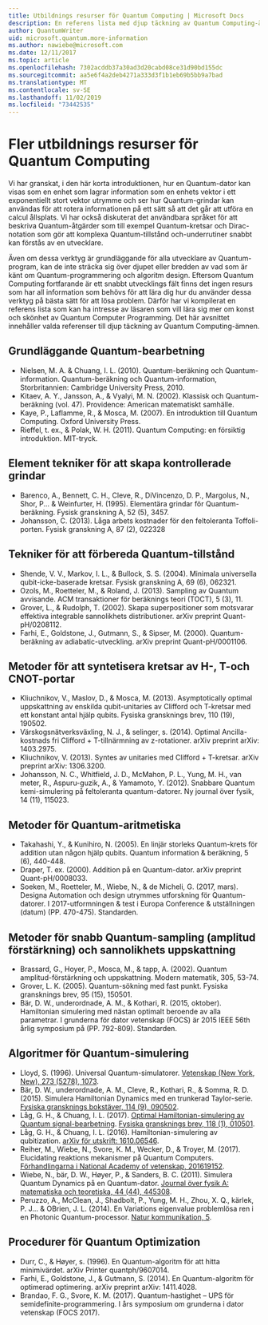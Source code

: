 ```yaml
---
title: Utbildnings resurser för Quantum Computing | Microsoft Docs
description: En referens lista med djup täckning av Quantum Computing-ämnen om du vill lära dig mer om Quantum Computer Programming.
author: QuantumWriter
uid: microsoft.quantum.more-information
ms.author: nawiebe@microsoft.com
ms.date: 12/11/2017
ms.topic: article
ms.openlocfilehash: 7302acddb37a30ad3d20cabd08ce31d90bd155dc
ms.sourcegitcommit: aa5e6f4a2deb4271a333d3f1b1eb69b5bb9a7bad
ms.translationtype: MT
ms.contentlocale: sv-SE
ms.lasthandoff: 11/02/2019
ms.locfileid: "73442535"
---
```

# <a name="more-quantum-computing-learning-resources"></a>Fler utbildnings resurser för Quantum Computing

Vi har granskat, i den här korta introduktionen, hur en Quantum-dator kan visas som en enhet som lagrar information som en enhets vektor i ett exponentiellt stort vektor utrymme och ser hur Quantum-grindar kan användas för att rotera informationen på ett sätt så att det går att utföra en calcul ållsplats.  Vi har också diskuterat det användbara språket för att beskriva Quantum-åtgärder som till exempel Quantum-kretsar och Dirac-notation som gör att komplexa Quantum-tillstånd och-underrutiner snabbt kan förstås av en utvecklare.

Även om dessa verktyg är grundläggande för alla utvecklare av Quantum-program, kan de inte sträcka sig över djupet eller bredden av vad som är känt om Quantum-programmering och algoritm design.  Eftersom Quantum Computing fortfarande är ett snabbt utvecklings fält finns det ingen resurs som har all information som behövs för att lära dig hur du använder dessa verktyg på bästa sätt för att lösa problem.  Därför har vi kompilerat en referens lista som kan ha intresse av läsaren som vill lära sig mer om konst och skönhet av Quantum Computer Programming.
Det här avsnittet innehåller valda referenser till djup täckning av Quantum Computing-ämnen.

## <a name="basic-quantum-computing"></a>Grundläggande Quantum-bearbetning ##

+ Nielsen, M. A. & Chuang, I. L. (2010). Quantum-beräkning och Quantum-information. Quantum-beräkning och Quantum-information, Storbritannien: Cambridge University Press, 2010.
+ Kitaev, A. Y., Jansson, A., & Vyalyi, M. N. (2002). Klassisk och Quantum-beräkning (vol. 47). Providence: American matematiskt samhälle.
+ Kaye, P., Laflamme, R., & Mosca, M. (2007). En introduktion till Quantum Computing. Oxford University Press.
+ Rieffel, t. ex., & Polak, W. H. (2011). Quantum Computing: en försiktig introduktion. MIT-tryck.

## <a name="elementary-techniques-for-building-controlled-gates"></a>Element tekniker för att skapa kontrollerade grindar ##

+ Barenco, A., Bennett, C. H., Cleve, R., DiVincenzo, D. P., Margolus, N., Shor, P... & Weinfurter, H. (1995). Elementära grindar för Quantum-beräkning. Fysisk granskning A, 52 (5), 3457.
+ Johansson, C. (2013). Låga arbets kostnader för den feltoleranta Toffoli-porten. Fysisk granskning A, 87 (2), 022328

## <a name="techniques-for-preparing-quantum-states"></a>Tekniker för att förbereda Quantum-tillstånd ##

+ Shende, V. V., Markov, I. L., & Bullock, S. S. (2004). Minimala universella qubit-icke-baserade kretsar. Fysisk granskning A, 69 (6), 062321.
+ Ozols, M., Roetteler, M., & Roland, J. (2013). Sampling av Quantum avvisande. ACM transaktioner för beräknings teori (TOCT), 5 (3), 11.
+ Grover, L., & Rudolph, T. (2002). Skapa superpositioner som motsvarar effektiva integrable sannolikhets distributioner. arXiv preprint Quant-pH/0208112.
+ Farhi, E., Goldstone, J., Gutmann, S., & Sipser, M. (2000). Quantum-beräkning av adiabatic-utveckling. arXiv preprint Quant-pH/0001106.

## <a name="approaches-for-synthesizing-circuits-out-of-h-t-and-cnot-gates"></a>Metoder för att syntetisera kretsar av H-, T-och CNOT-portar ##

+ Kliuchnikov, V., Maslov, D., & Mosca, M. (2013). Asymptotically optimal uppskattning av enskilda qubit-unitaries av Clifford och T-kretsar med ett konstant antal hjälp qubits. Fysiska gransknings brev, 110 (19), 190502.
+ Värskogsnätverksväxling, N. J., & selinger, s. (2014). Optimal Ancilla-kostnads fri Clifford + T-tillnärmning av z-rotationer. arXiv preprint arXiv: 1403.2975.
+ Kliuchnikov, V. (2013). Syntes av unitaries med Clifford + T-kretsar. arXiv preprint arXiv: 1306.3200.
+ Johansson, N. C., Whitfield, J. D., McMahon, P. L., Yung, M. H., van meter, R., Aspuru-guzik, A., & Yamamoto, Y. (2012). Snabbare Quantum kemi-simulering på feltoleranta quantum-datorer. Ny journal över fysik, 14 (11), 115023.

## <a name="approaches-for-quantum-arithmetic"></a>Metoder för Quantum-aritmetiska ##

+ Takahashi, Y., & Kunihiro, N. (2005). En linjär storleks Quantum-krets för addition utan någon hjälp qubits. Quantum information & beräkning, 5 (6), 440-448.
+ Draper, T. ex. (2000). Addition på en Quantum-dator. arXiv preprint Quant-pH/0008033.
+ Soeken, M., Roetteler, M., Wiebe, N., & de Micheli, G. (2017, mars). Designa Automation och design utrymmes utforskning för Quantum-datorer. I 2017-utformningen & test i Europa Conference & utställningen (datum) (PP. 470-475). Standarden.

## <a name="methods-for-fast-quantum-sampling-amplitude-amplification-and-probability-estimation"></a>Metoder för snabb Quantum-sampling (amplitud förstärkning) och sannolikhets uppskattning ##

+ Brassard, G., Hoyer, P., Mosca, M., & tapp, A. (2002). Quantum amplitud-förstärkning och uppskattning. Modern matematik, 305, 53-74.
+ Grover, L. K. (2005). Quantum-sökning med fast punkt. Fysiska gransknings brev, 95 (15), 150501.
+ Bär, D. W., underordnade, A. M., & Kothari, R. (2015, oktober). Hamiltonian simulering med nästan optimalt beroende av alla parametrar. I grunderna för dator vetenskap (FOCS) är 2015 IEEE 56th årlig symposium på (PP. 792-809). Standarden.

## <a name="algorithms-for-quantum-simulation"></a>Algoritmer för Quantum-simulering ##

+ Lloyd, S. (1996). Universal Quantum-simulatorer. [Vetenskap (New York, New), 273 (5278), 1073](http://doi.org/10.1126/science.273.5278.1073).
+ Bär, D. W., underordnade, A. M., Cleve, R., Kothari, R., & Somma, R. D. (2015). Simulera Hamiltonian Dynamics med en trunkerad Taylor-serie. [Fysiska gransknings bokstäver, 114 (9), 090502](http://doi.org/10.1103/PhysRevLett.114.090502).
+ Låg, G. H., & Chuang, I. L. (2017). [Optimal Hamiltonian-simulering av Quantum signal-bearbetning](https://arxiv.org/abs/1606.02685). [Fysiska gransknings brev, 118 (1), 010501](http://doi.org/10.1103/PhysRevLett.118.010501).
+ Låg, G. H., & Chuang, I. L. (2016). Hamiltonian-simulering av qubitization. [arXiv för utskrift: 1610.06546](https://arxiv.org/abs/1610.06546).
+ Reiher, M., Wiebe, N., Svore, K. M., Wecker, D., & Troyer, M. (2017). Elucidating reaktions mekanismer på Quantum Computers. [Förhandlingarna i National Academy of vetenskap, 201619152](http://doi.org/10.1073/pnas.1619152114).
+ Wiebe, N., bär, D. W., Høyer, P., & Sanders, B. C. (2011). Simulera Quantum Dynamics på en Quantum-dator. [Journal över fysik A: matematiska och teoretiska, 44 (44), 445308](http://doi.org/10.1088/1751-8113/44/44/445308).
+ Peruzzo, A., McClean, J., Shadbolt, P., Yung, M. H., Zhou, X. Q., kärlek, P. J... & OBrien, J. L. (2014). En Variations eigenvalue problemlösa ren i en Photonic Quantum-processor. [Natur kommunikation, 5](http://doi.org/10.1038/ncomms5213).

## <a name="procedures-for-quantum-optimization"></a>Procedurer för Quantum Optimization ##

+ Durr, C., & Høyer, s. (1996). En Quantum-algoritm för att hitta minimivärdet. arXiv Printer quantph/9607014.
+ Farhi, E., Goldstone, J., & Gutmann, S. (2014). En Quantum-algoritm för optimerad optimering. arXiv preprint arXiv: 1411.4028.
+ Brandao, F. G., Svore, K. M. (2017). Quantum-hastighet – UPS för semidefinite-programmering. I års symposium om grunderna i dator vetenskap (FOCS 2017).
